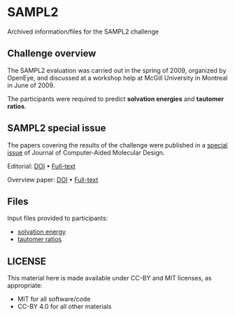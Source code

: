 # SAMPL2
Archived information/files for the SAMPL2 challenge

## Challenge overview
The SAMPL2 evaluation was carried out in the spring of 2009, organized by OpenEye, and discussed at a workshop help at McGill University in Montreal in June of 2009.

The participants were required to predict **solvation energies** and **tautomer ratios**.

## SAMPL2 special issue
The papers covering the results of the challenge were published in a [special issue](https://link.springer.com/journal/10822/volumes-and-issues/24-4) of Journal of Computer-Aided Molecular Design.

Editorial: [DOI](https://doi.org/10.1007/s10822-010-9358-0) • [Full-text](https://rdcu.be/cim29)
 
Overview paper: [DOI](https://doi.org/10.1007/s10822-010-9350-8) • [Full-text](https://rdcu.be/cim4G)

## Files
Input files provided to participants:

* [solvation energy](solvation_energy)
* [tautomer ratios](tautomer_ratios)

## LICENSE

This material here is made available under CC-BY and MIT licenses, as appropriate:

* MIT for all software/code
* CC-BY 4.0 for all other materials
